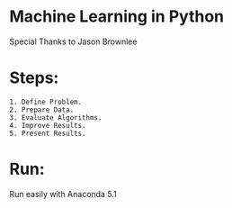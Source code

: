 # Machine Learning in Python

Special Thanks to Jason Brownlee

# Steps:

```
1. Define Problem.
2. Prepare Data.
3. Evaluate Algorithms.
4. Improve Results.
5. Present Results.
```

# Run:

Run easily with Anaconda 5.1